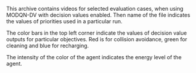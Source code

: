 This archive contains videos for selected evaluation cases, when using MODQN-DV with decision values enabled. Then name of the file indicates the values of priorities used in a particular run. 

The color bars in the top left corner indicate the values of decision value outputs for particular objectives. Red is for collision avoidance, green for cleaning and blue for recharging.

The intensity of the color of the agent indicates the energy level of the agent.

